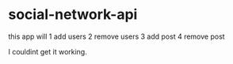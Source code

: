 # social-network-api

this app will 
1 add users 
2 remove users 
3 add post
4 remove post

I couldint get it working.
